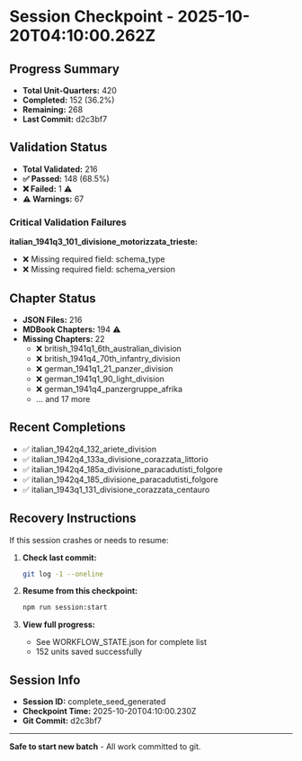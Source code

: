 # Session Checkpoint - 2025-10-20T04:10:00.262Z

## Progress Summary

- **Total Unit-Quarters:** 420
- **Completed:** 152 (36.2%)
- **Remaining:** 268
- **Last Commit:** d2c3bf7

## Validation Status

- **Total Validated:** 216
- **✅ Passed:** 148 (68.5%)
- **❌ Failed:** 1 ⚠️
- **⚠️ Warnings:** 67

### Critical Validation Failures

**italian_1941q3_101_divisione_motorizzata_trieste:**
  - ❌ Missing required field: schema_type
  - ❌ Missing required field: schema_version

## Chapter Status

- **JSON Files:** 216
- **MDBook Chapters:** 194 ⚠️
- **Missing Chapters:** 22
  - ❌ british_1941q1_6th_australian_division
  - ❌ british_1941q4_70th_infantry_division
  - ❌ german_1941q1_21_panzer_division
  - ❌ german_1941q1_90_light_division
  - ❌ german_1941q4_panzergruppe_afrika
  - ... and 17 more

## Recent Completions

- ✅ italian_1942q4_132_ariete_division
- ✅ italian_1942q4_133a_divisione_corazzata_littorio
- ✅ italian_1942q4_185a_divisione_paracadutisti_folgore
- ✅ italian_1942q4_185_divisione_paracadutisti_folgore
- ✅ italian_1943q1_131_divisione_corazzata_centauro

## Recovery Instructions

If this session crashes or needs to resume:

1. **Check last commit:**
   ```bash
   git log -1 --oneline
   ```

2. **Resume from this checkpoint:**
   ```bash
   npm run session:start
   ```

3. **View full progress:**
   - See WORKFLOW_STATE.json for complete list
   - 152 units saved successfully

## Session Info

- **Session ID:** complete_seed_generated
- **Checkpoint Time:** 2025-10-20T04:10:00.230Z
- **Git Commit:** d2c3bf7

---

**Safe to start new batch** - All work committed to git.
